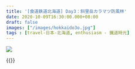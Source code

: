 ```yaml
---
title: '[食道鉄道北海道] Day3：斜里岳カラマツ防風林'
date: 2020-10-09T16:30:00.000+08:00
draft: false
images: ["/images/hokkaido3o.jpg"]
tags : [travel-日本-北海道, enthusiasm - 鐵道時光]
---
```


 

![](/images/hokkaido3o.jpg)

 
  
  
{{<hokkaido>}}
